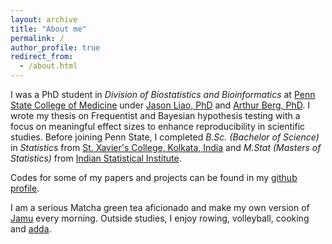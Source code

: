 ```yaml
---
layout: archive
title: "About me"
permalink: /
author_profile: true
redirect_from: 
  - /about.html
---
```


<span style="text-align: justify"> I was a PhD student in _Division of Biostatistics and Bioinformatics_ at <span style ="color:blue">[Penn State College of Medicine](https://med.psu.edu/)</span> under <span style ="color:blue">[Jason Liao, PhD](https://sites.google.com/site/jiangangliao/)</span> and <span style ="color:blue">[Arthur Berg, PhD](http://www.personal.psu.edu/asb17/Homepage/Welcome.html)</span>. I wrote my thesis on Frequentist and Bayesian hypothesis testing with a focus on meaningful effect sizes to enhance reproducibility in scientific studies. <span style="text-align: justify"> Before joining Penn State, I completed _B.Sc. (Bachelor of Science)_ in _Statistics_ from <span style ="color:blue">[St. Xavier's College, Kolkata, India](http://www.sxccal.edu/)</span> and _M.Stat (Masters of Statistics)_ from <span style ="color:blue">[Indian Statistical Institute](https://www.isical.ac.in/)</span>.</span>

Codes for some of my papers and projects can be found in my <span style ="color:blue">[github profile](https://github.com/vishalmidya)</span>.

<span style="text-align: justify">I am a serious Matcha green tea aficionado and make my own version of <span style ="color:blue">[Jamu](https://en.wikipedia.org/wiki/Jamu)</span> every morning. Outside studies, I enjoy rowing, volleyball, cooking and <span style ="color:blue">[adda](https://en.wikipedia.org/wiki/Adda_(South_Asian)</span>).</span>
